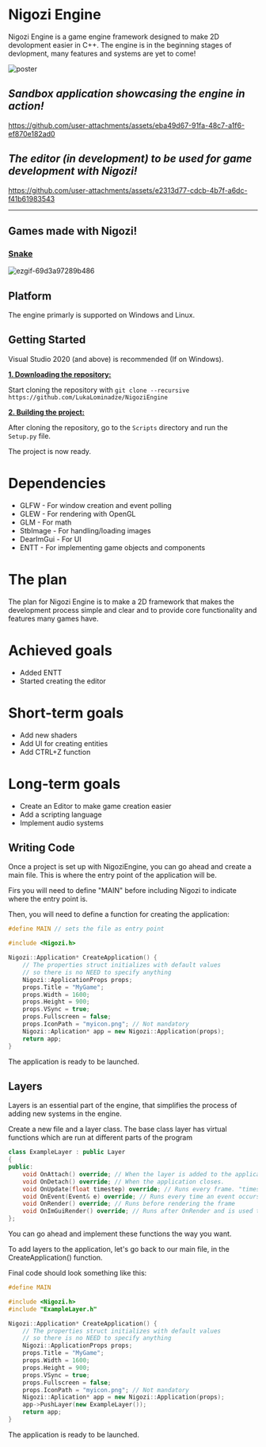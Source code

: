 # Nigozi Engine

Nigozi Engine is a game engine framework designed to make 2D devolopment easier in C++. The engine is in the beginning stages of devlopment, many features and systems are yet to come!

![poster](https://github.com/user-attachments/assets/90d53fd3-baf6-422a-8be8-be63c046fb53)

## ___Sandbox application showcasing the engine in action!___

https://github.com/user-attachments/assets/eba49d67-91fa-48c7-a1f6-ef870e182ad0

## ___The editor (in development) to be used for game development with Nigozi!___

https://github.com/user-attachments/assets/e2313d77-cdcb-4b7f-a6dc-f41b61983543

***

## Games made with Nigozi!

### [Snake](https://github.com/LukaLominadze/Snake)

![ezgif-69d3a97289b486](https://github.com/user-attachments/assets/b5d94891-0b45-4b71-8d2a-e476bc2d7916)

## Platform
The engine primarly is supported on Windows and Linux.

## Getting Started
Visual Studio 2020 (and above) is recommended (If on Windows).

<ins>**1. Downloading the repository:**</ins>

Start cloning the repository with ```git clone --recursive https://github.com/LukaLominadze/NigoziEngine```

<ins>**2. Building the project:**</ins>

After cloning the repository, go to the ```Scripts``` directory and run the ```Setup.py``` file.

The project is now ready.

# Dependencies
- GLFW - For window creation and event polling
- GLEW - For rendering with OpenGL
- GLM - For math
- StbImage - For handling/loading images
- DearImGui - For UI
- ENTT - For implementing game objects and components

# The plan
The plan for Nigozi Engine is to make a 2D framework that makes the development process simple and clear and to provide core functionality and features many games have.

# Achieved goals
- Added ENTT
- Started creating the editor

# Short-term goals
- Add new shaders
- Add UI for creating entities
- Add CTRL+Z function

# Long-term goals
- Create an Editor to make game creation easier
- Add a scripting language
- Implement audio systems

## Writing Code
Once a project is set up with NigoziEngine, you can go ahead and create a main file. This is where the entry point of the application will be.

Firs you will need to define "MAIN" before including Nigozi to indicate where the entry point is.

Then, you will need to define a function for creating the application:
```cpp
#define MAIN // sets the file as entry point

#include <Nigozi.h>

Nigozi::Application* CreateApplication() {
	// The properties struct initializes with default values
	// so there is no NEED to specify anything
	Nigozi::ApplicationProps props;
	props.Title = "MyGame";
	props.Width = 1600;
	props.Height = 900;
	props.VSync = true;
	props.Fullscreen = false;
	props.IconPath = "myicon.png"; // Not mandatory
	Nigozi::Aplication* app = new Nigozi::Application(props);
	return app;
}
```

The application is ready to be launched.

## Layers
Layers is an essential part of the engine, that simplifies the process of adding new systems in the engine.

Create a new file and a layer class.
The base class layer has virtual functions which are run at different parts of the program
```cpp
class ExampleLayer : public Layer
{
public:
	void OnAttach() override; // When the layer is added to the application
	void OnDetach() override; // When the application closes.
	void OnUpdate(float timestep) override; // Runs every frame. "timestep" represents time between the frames (delta time)
	void OnEvent(Event& e) override; // Runs every time an event occurs: mouse click, scroll, key press, release, etc.
	void OnRender() override; // Runs before rendering the frame
	void OnImGuiRender() override; // Runs after OnRender and is used to draw UI.
};
```

You can go ahead and implement these functions the way you want.

To add layers to the application, let's go back to our main file, in the CreateApplication() function.

Final code should look something like this:
```cpp
#define MAIN

#include <Nigozi.h>
#include "ExampleLayer.h"

Nigozi::Application* CreateApplication() {
	// The properties struct initializes with default values
	// so there is no NEED to specify anything
	Nigozi::ApplicationProps props;
	props.Title = "MyGame";
	props.Width = 1600;
	props.Height = 900;
	props.VSync = true;
	props.Fullscreen = false;
	props.IconPath = "myicon.png"; // Not mandatory
	Nigozi::Aplication* app = new Nigozi::Application(props);
	app->PushLayer(new ExampleLayer());
	return app;
}
```

The application is ready to be launched.
